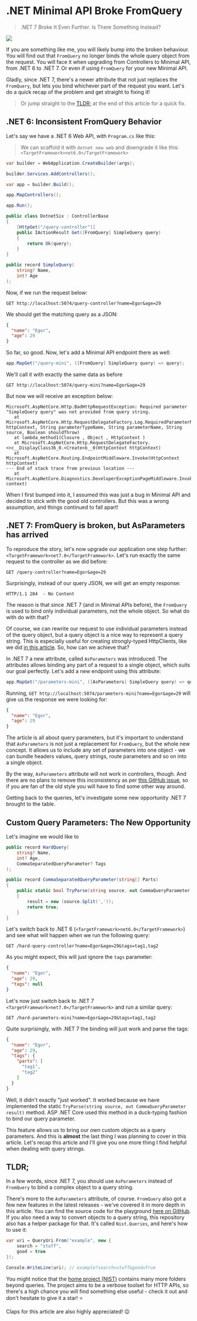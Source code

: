 # .NET Minimal API Broke FromQuery

> .NET 7 Broke It Even Further. Is There Something Instead?

![](thumb.png)

If you are something like me, you will likely bump into the broken behaviour. You will find out that `FromQuery` no longer binds the whole query object from the request. You will face it when upgrading from Controllers to Minimal API, from .NET 6 to .NET 7. Or even if using `FromQuery` for your new Minimal API.

Gladly, since .NET 7, there's a newer attribute that not just replaces the `FromQuery`, but lets you bind whichever part of the request you want. Let's do a quick recap of the problem and get straight to fixing it!

> Or jump straight to the [TLDR;](#tldr) at the end of this article for a quick fix.

## .NET 6: Inconsistent FromQuery Behavior

Let's say we have a .NET 6 Web API, with `Program.cs` like this:

> We can scaffold it with `dotnet new web` and downgrade it like this: `<TargetFramework>net6.0</TargetFramework>`

```csharp
var builder = WebApplication.CreateBuilder(args);

builder.Services.AddControllers();

var app = builder.Build();

app.MapControllers();

app.Run();

public class DotnetSix : ControllerBase
{
    [HttpGet("/query-controller")]
    public IActionResult Get([FromQuery] SimpleQuery query)
    {
        return Ok(query);
    }
}

public record SimpleQuery(
    string? Name,
    int? Age
);
```

Now, if we run the request below:

```http
GET http://localhost:5074/query-controller?name=Egor&age=29
```

We should get the matching query as a JSON:

```json
{
  "name": "Egor",
  "age": 29
}
```

So far, so good. Now, let's add a Minimal API endpoint there as well:

```csharp
app.MapGet("/query-mini", ([FromQuery] SimpleQuery query) => query);
```

We'll call it with exactly the same data as before

```http
GET http://localhost:5074/query-mini?name=Egor&age=29
```

But now we will receive an exception below:

```text
Microsoft.AspNetCore.Http.BadHttpRequestException: Required parameter "SimpleQuery query" was not provided from query string.
   at Microsoft.AspNetCore.Http.RequestDelegateFactory.Log.RequiredParameterNotProvided(HttpContext httpContext, String parameterTypeName, String parameterName, String source, Boolean shouldThrow)
   at lambda_method1(Closure , Object , HttpContext )
   at Microsoft.AspNetCore.Http.RequestDelegateFactory.<>c__DisplayClass36_0.<Create>b__0(HttpContext httpContext)
   at Microsoft.AspNetCore.Routing.EndpointMiddleware.Invoke(HttpContext httpContext)
--- End of stack trace from previous location ---
   at Microsoft.AspNetCore.Diagnostics.DeveloperExceptionPageMiddleware.Invoke(HttpContext context)
```

When I first bumped into it, I assumed this was just a bug in Minimal API and decided to stick with the good old controllers. But this was a wrong assumption, and things continued to fall apart!

## .NET 7: FromQuery is broken, but AsParameters has arrived

To reproduce the story, let's now upgrade our application one step further: `<TargetFramework>net7.0</TargetFramework>`. Let's run exactly the same request to the controller as we did before:

```http
GET /query-controller?name=Egor&age=29
```

Surprisingly, instead of our query JSON, we will get an empty response:

```http
HTTP/1.1 204  - No Content
```

The reason is that since .NET 7 (and in Minimal APIs before), the `FromQuery` is used to bind only individual parameters, not the whole object. So what do with do with that?

Of course, we can rewrite our request to use individual parameters instead of the query object, but a query object is a nice way to represent a query string. This is especially useful for creating strongly-typed HttpClients, like we did [in this article](https://medium.com/@vosarat1995/creating-strongly-typed-api-clients-in-net-d87a3d7ef016). So, how can we achieve that?

In .NET 7 a new attribute, called `AsParameters` was introduced. The attributes allows binding any part of a request to a single object, which suits our goal perfectly. Let's add a new endpoint using this attribute:

```csharp
app.MapGet("/parameters-mini", ([AsParameters] SimpleQuery query) => query);
```

Running, `GET http://localhost:5074/parameters-mini?name=Egor&age=29` will give us the response we were looking for:

```json
{
  "name": "Egor",
  "age": 29
}
```

The article is all about query parameters, but it's important to understand that `AsParameters` is not just a replacement for `FromQuery`, but the whole new concept. It allows us to include any set of parameters into one object - we can bundle headers values, query strings, route parameters and so on into a single object.

By the way, `AsParameters` attribute will not work in controllers, though. And there are no plans to remove this inconsistency as per [this GitHub issue](https://github.com/dotnet/aspnetcore/issues/42605), so if you are fan of the old style you will have to find some other way around.

Getting back to the queries, let's investigate some new opportunity .NET 7 brought to the table.

## Custom Query Parameters: The New Opportunity

Let's imagine we would like to 

```csharp
public record HardQuery(
    string? Name,
    int? Age,
    CommaSeparatedQueryParameter? Tags
);

public record CommaSeparatedQueryParameter(string[] Parts)
{
    public static bool TryParse(string source, out CommaQueryParameter result)
    {
        result = new (source.Split(','));
        return true;
    }
}
```

Let's switch back to .NET 6 (`<TargetFramework>net6.0</TargetFramework>`) and see what will happen when we run the following query:

```http
GET /hard-query-controller?name=Egor&age=29&tags=tag1,tag2
```

As you might expect, this will just ignore the `tags` parameter:

```json
{
  "name": "Egor",
  "age": 29,
  "tags": null
}
```

Let's now just switch back to .NET 7 `<TargetFramework>net7.0</TargetFramework>` and run a similar query:

```http
GET /hard-parameters-mini?name=Egor&age=29&tags=tag1,tag2
```

Quite surprisingly, with .NET 7 the binding will just work and parse the tags:

```json
{
  "name": "Egor",
  "age": 29,
  "tags": {
    "parts": [
      "tag1",
      "tag2"
    ]
  }
}
```

Well, it didn't exactly "just worked". It worked because we have implemented the static `TryParse(string source, out CommaQueryParameter result)` method. ASP .NET Core used this method in a duck-typing fashion to bind our query parameter. 

This feature allows us to bring our own custom objects as a query parameters. And this is **almost** the last thing I was planning to cover in this article. Let's recap this article and I'll give you one more thing I find helpful when dealing with query strings.

## TLDR;

In a few words, since .NET 7, you should use `AsParameters` instead of `FromQuery` to bind a complex object to a query string.

There's more to the `AsParameters` attribute, of course. `FromQuery` also got a few new features in the latest releases - we've covered it in more depth in this article. You can find the source code for the playground [here on GitHub](https://github.com/astorDev/nist/tree/main/queries/playground). If you also need a way to convert objects to a query string, this repository also has a helper package for that. It's called `Nist.Queries`, and here's how to use it:

```csharp
var uri = QueryUri.From("example", new {
    search = "stuff",
    good = true
});

Console.WriteLine(uri); // example?search=stuff&good=True
```

You might notice that the [home project (NIST)](https://github.com/astorDev/nist) contains many more folders beyond queries. The project aims to be a verbose toolset for HTTP APIs, so there's a high chance you will find something else useful - check it out and don't hesitate to give it a star! ⭐

Claps for this article are also highly appreciated! 😉
